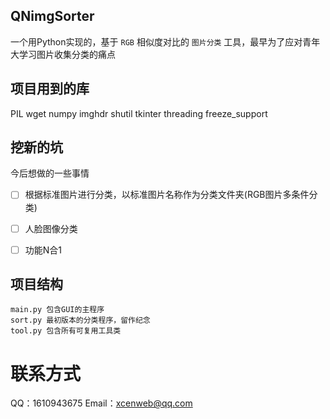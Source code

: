 ## QNimgSorter

一个用Python实现的，基于 `RGB` 相似度对比的 `图片分类` 工具，最早为了应对青年大学习图片收集分类的痛点


## 项目用到的库

PIL
wget
numpy
imghdr
shutil
tkinter
threading
freeze_support


## 挖新的坑

今后想做的一些事情

- [ ] 根据标准图片进行分类，以标准图片名称作为分类文件夹(RGB图片多条件分类)
- [ ] 人脸图像分类
- [ ] 功能N合1


## 项目结构

```text
main.py 包含GUI的主程序
sort.py 最初版本的分类程序，留作纪念
tool.py 包含所有可复用工具类
```

# 联系方式

QQ：1610943675
Email：xcenweb@qq.com